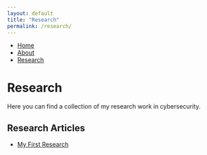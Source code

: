 ```yaml
---
layout: default
title: "Research"
permalink: /research/
---
```


<nav>
  <ul>
    <li><a href="/">Home</a></li>
    <li><a href="/about/">About</a></li>
    <li><a href="/research/">Research</a></li>
  </ul>
</nav>

# Research

Here you can find a collection of my research work in cybersecurity.

## Research Articles

- [My First Research](post/test)
